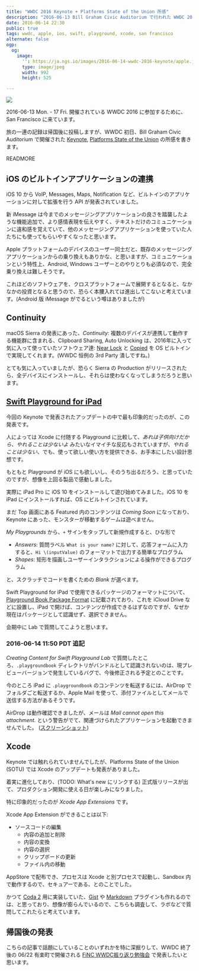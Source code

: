 ```yaml
---
title: "WWDC 2016 Keynote + Platforms State of the Union 所感"
description: "2016-06-13 Bill Graham Civic Auditorium で行われた WWDC 2016 Keynote, Platforms State of the Union の所感"
date: 2016-06-14 22:30
public: true
tags: wwdc, apple, ios, swift, playground, xcode, san francisco
alternate: false
ogp:
  og:
    image:
      '': https://ja.ngs.io/images/2016-06-14-wwdc-2016-keynote/apple.jpg
      type: image/jpeg
      width: 992
      height: 525

---
```


![](2016-06-14-wwdc-2016-keynote/apple.jpg)

2016-06-13 Mon. - 17 Fri. 開催されている WWDC 2016 に参加するために、San Francisco に来ています。

旅の一連の記録は帰国後に投稿しますが、WWDC 初日、Bill Graham Civic Auditorium で開催された [Keynote], [Platforms State of the Union] の所感を書きます。

READMORE

## iOS のビルトインアプリケーションの連携

iOS 10 から VoIP, Messages, Maps, Notification など、ビルトインのアプリケーションに対して拡張を行う API が発表されていました。

新 iMessage は今までのメッセージングアプリケーションの良さを踏襲したような機能追加で、より感情表現を伝えやすく、テキストだけのコミュニケーションに違和感を覚えていて、他のメッセージングアプリケーションを使っていた人たちにも使ってもらいやすくなったと思います。

Apple プラットフォームのデバイスのユーザー同士だと、既存のメッセージングアプリケーションからの乗り換えもありかな、と思いますが、コミュニケーションという特性上、Android, Windows ユーザーとのやりとりも必須なので、完全乗り換えは難しそうです。

これほどのソフトウェアを、クロスプラットフォームで展開するとなると、なかなかの投資となると思うので、恐らく本腰入れては進出してこないと考えています。(Android 版 iMessage がでるという噂はありましたが)

## Continuity

macOS Sierra の発表にあった、_Continuity_: 複数のデバイスが連携して動作する機能群に含まれる、Clipboard Sharing, Auto Unlocking は、2016年に入って気に入って使っていたソフトウェア達: [Near Lock] と [Copied] を OS ビルトインで実現してくれます。(WWDC 恒例の 3rd Party 潰しですね。)

とても気に入っていましたが、恐らく Sierra の Production がリリースされたら、全デバイスにインストールし、それらは使わなくなってしまうだろうと思います。

[Near Lock]: http://nearlock.me/
[Copied]: http://copiedapp.com/

## [Swift Playground for iPad]

今回の Keynote で発表されたアップデートの中で最も印象的だったのが、この発表です。

人によっては Xcode に付随する Playground に比較して、_あれは子供向けだから、やれることは少ないよ_ みたいなイマイチな反応もされていますが、_やれることは少ない_、でも、使って欲しい使い方を提供できる、お手本にしたい設計思想です。

もともと Playground が iOS にも欲しいし、そのうち出るだろう、と思っていたのですが、想像を上回る製品で感動しました。

実際に iPad Pro に iOS 10 をインストールして遊び始めてみました。iOS 10 を iPad にインストールすれば、OS にビルトインされています。

まだ Top 画面にある Featured 内のコンテンツは _Coming Soon_ になっており、Keynote にあった、モンスターが移動するゲームは遊べません。

_My Playgrounds_ から、`+` サインをタップして新規作成すると、ひな形で

- _Answers_: 質問ラベル `What is your name?` に対して、応答フォームに入力すると、`Hi \(inputValue)` のフォーマットで出力する簡単なプログラム
- _Shapes_: 矩形を描画しユーザーインタラクションによる操作ができるプログラム

と、スクラッチでコードを書くための _Blank_ が選べます。

Swift Playground for iPad で使用できるパッケージのフォーマットについて、[Playground Book Package Format] に記載されており、これを iCloud Drive などに設置し、iPad で開けば、コンテンツが作成できるはずなのですが、なぜか現在はパッケージとして認識せず、選択できません。

会期中に Lab で質問してこようと思います。

### 2016-06-14 11:50 PDT 追記

_Creating Content for Swift Playground Lab_ で質問したところ、`.playgroundbook` ディレクトリがバンドルとして認識されないのは、現プレビューバージョンで発生しているバグで、今後修正される予定とのことです。

今のところ iPad に `.playgroundbook` のコンテンツを転送するには、AirDrop でフォルダごと転送するか、Apple Mail を使って、添付ファイルとしてメールで送信する方法があるそうです。

AirDrop は動作確認できましたが、メールは _Mail cannot open this attachment._ という警告がでて、関連づけられたアプリケーションを起動できませんでした。 ([スクリーンショット](/images/2016-06-14-wwdc-2016-keynote/ipad-mail.png))


## Xcode

Keynote では触れられていませんでしたが、Platforms State of the Union (SOTU) では Xcode のアップデートも発表がありました。

着実に進化しており、(TODO: What's new にリンクする) 正式版リリースが出て、プロダクション開発に使える日が楽しみになりました。

特に印象的だったのが _Xcode App Extensions_ です。

Xcode App Extension ができることは以下:

- ソースコードの編集
  - 内容の追加と削除
  - 内容の変換
  - 内容の選択
  - クリップボードの更新
  - ファイル内の移動

AppStore で配布でき、プロセスは Xcode と別プロセスで起動し、Sandbox 内で動作するので、セキュアーである、とのことでした。

かつて [Coda 2] 用に実装していた、[Gist] や [Markdown] プラグインも作れるのでは、と思っており、想像が膨らんでいるので、こちらも調査して、ラボなどで質問してこれたらと考えています。

## 帰国後の発表

こちらの記事で話題にしていることのいずれかを特に深掘りして、WWDC 終了後の 06/22 有楽町で開催される [FiNC WWDC振り返り勉強会] で発表したいと思います。

[Playground Book Package Format]: https://developer.apple.com/library/prerelease/content/documentation/Xcode/Conceptual/swift_playgrounds_doc_format/index.html#//apple_ref/doc/uid/TP40017343
[Starter.playgroundbook]: https://developer.apple.com/sample-code/swift/downloads/Playgrounds-Starter-Book.zip
[Keynote]: http://www.apple.com/apple-events/june-2016/
[Platforms State of the Union]: https://developer.apple.com/videos/play/wwdc2016/102/
[Swift Playground for iPad]: https://developer.apple.com/swift/playgrounds/
[FiNC WWDC振り返り勉強会]: http://finc-swift.connpass.com/event/34010/
[Coda 2]: https://panic.com/jp/coda/
[Gist]: https://github.com/ngs/gist-codaplugin
[Markdown]: https://github.com/ngs/markdown-codaplugin
